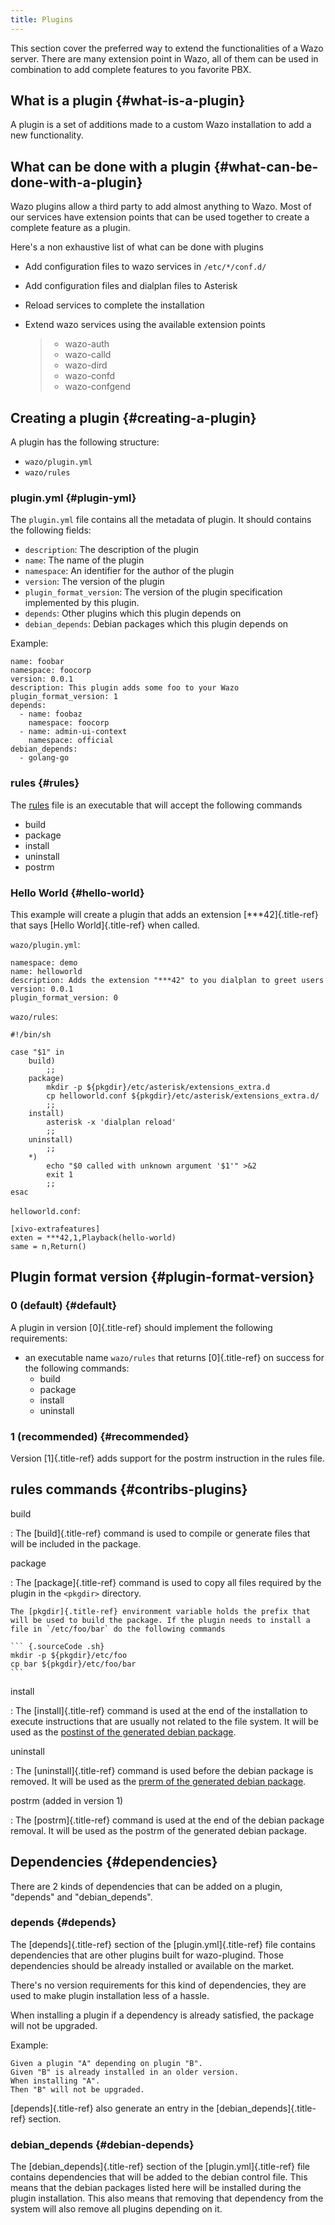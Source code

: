 ```yaml
---
title: Plugins
---
```


This section cover the preferred way to extend the functionalities of a
Wazo server. There are many extension point in Wazo, all of them can be
used in combination to add complete features to you favorite PBX.

## What is a plugin {#what-is-a-plugin}

A plugin is a set of additions made to a custom Wazo installation to add
a new functionality.

## What can be done with a plugin {#what-can-be-done-with-a-plugin}

Wazo plugins allow a third party to add almost anything to Wazo. Most of
our services have extension points that can be used together to create a
complete feature as a plugin.

Here\'s a non exhaustive list of what can be done with plugins

-   Add configuration files to wazo services in `/etc/*/conf.d/`
-   Add configuration files and dialplan files to Asterisk
-   Reload services to complete the installation
-   Extend wazo services using the available extension points

    > -   wazo-auth
    > -   wazo-calld
    > -   wazo-dird
    > -   wazo-confd
    > -   wazo-confgend

## Creating a plugin {#creating-a-plugin}

A plugin has the following structure:

-   `wazo/plugin.yml`
-   `wazo/rules`

### plugin.yml {#plugin-yml}

The `plugin.yml` file contains all the metadata of plugin. It should
contains the following fields:

-   `description`: The description of the plugin
-   `name`: The name of the plugin
-   `namespace`: An identifier for the author of the plugin
-   `version`: The version of the plugin
-   `plugin_format_version`: The version of the plugin specification
    implemented by this plugin.
-   `depends`: Other plugins which this plugin depends on
-   `debian_depends`: Debian packages which this plugin depends on

Example:

``` {.sourceCode .yaml}
name: foobar
namespace: foocorp
version: 0.0.1
description: This plugin adds some foo to your Wazo
plugin_format_version: 1
depends:
  - name: foobaz
    namespace: foocorp
  - name: admin-ui-context
    namespace: official
debian_depends:
  - golang-go
```

### rules {#rules}

The [rules](/uc-doc/contributors/plugins#contribs-plugins) file is an
executable that will accept the following commands

-   build
-   package
-   install
-   uninstall
-   postrm

### Hello World {#hello-world}

This example will create a plugin that adds an extension
[\*\*\*42]{.title-ref} that says [Hello World]{.title-ref} when called.

`wazo/plugin.yml`:

``` {.sourceCode .yaml}
namespace: demo
name: helloworld
description: Adds the extension "***42" to you dialplan to greet users
version: 0.0.1
plugin_format_version: 0
```

`wazo/rules`:

``` {.sourceCode .sh}
#!/bin/sh

case "$1" in
    build)
        ;;
    package)
        mkdir -p ${pkgdir}/etc/asterisk/extensions_extra.d
        cp helloworld.conf ${pkgdir}/etc/asterisk/extensions_extra.d/
        ;;
    install)
        asterisk -x 'dialplan reload'
        ;;
    uninstall)
        ;;
    *)
        echo "$0 called with unknown argument '$1'" >&2
        exit 1
        ;;
esac
```

`helloworld.conf`:

``` {.sourceCode .ini}
[xivo-extrafeatures]
exten = ***42,1,Playback(hello-world)
same = n,Return()
```

## Plugin format version {#plugin-format-version}

### 0 (default) {#default}

A plugin in version [0]{.title-ref} should implement the following
requirements:

-   an executable name `wazo/rules` that returns [0]{.title-ref} on
    success for the following commands:
    -   build
    -   package
    -   install
    -   uninstall

### 1 (recommended) {#recommended}

Version [1]{.title-ref} adds support for the postrm instruction in the
rules file.

## rules commands {#contribs-plugins}

build

:   The [build]{.title-ref} command is used to compile or generate files
    that will be included in the package.

package

:   The [package]{.title-ref} command is used to copy all files required
    by the plugin in the `<pkgdir>` directory.

    The [pkgdir]{.title-ref} environment variable holds the prefix that
    will be used to build the package. If the plugin needs to install a
    file in `/etc/foo/bar` do the following commands

    ``` {.sourceCode .sh}
    mkdir -p ${pkgdir}/etc/foo
    cp bar ${pkgdir}/etc/foo/bar
    ```

install

:   The [install]{.title-ref} command is used at the end of the
    installation to execute instructions that are usually not related to
    the file system. It will be used as the [postinst of the generated
    debian
    package](https://www.debian.org/doc/manuals/maint-guide/dother.en.html#maintscripts).

uninstall

:   The [uninstall]{.title-ref} command is used before the debian
    package is removed. It will be used as the [prerm of the generated
    debian
    package](https://www.debian.org/doc/manuals/maint-guide/dother.en.html#maintscripts).

postrm (added in version 1)

:   The [postrm]{.title-ref} command is used at the end of the debian
    package removal. It will be used as the postrm of the generated
    debian package.

## Dependencies {#dependencies}

There are 2 kinds of dependencies that can be added on a plugin,
\"depends\" and \"debian\_depends\".

### depends {#depends}

The [depends]{.title-ref} section of the [plugin.yml]{.title-ref} file
contains dependencies that are other plugins built for wazo-plugind.
Those dependencies should be already installed or available on the
market.

There\'s no version requirements for this kind of dependencies, they are
used to make plugin installation less of a hassle.

When installing a plugin if a dependency is already satisfied, the
package will not be upgraded.

Example:

    Given a plugin "A" depending on plugin "B".
    Given "B" is already installed in an older version.
    When installing "A".
    Then "B" will not be upgraded.

[depends]{.title-ref} also generate an entry in the
[debian\_depends]{.title-ref} section.

### debian\_depends {#debian-depends}

The [debian\_depends]{.title-ref} section of the
[plugin.yml]{.title-ref} file contains dependencies that will be added
to the debian control file. This means that the debian packages listed
here will be installed during the plugin installation. This also means
that removing that dependency from the system will also remove all
plugins depending on it.
